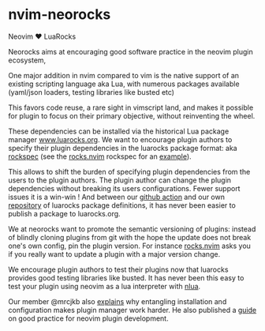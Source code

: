 # nvim-neorocks

Neovim ❤️ LuaRocks

Neorocks aims at encouraging good software practice in the neovim plugin ecosystem,

One major addition in nvim compared to vim is the native support of an
existing scripting language aka Lua, with numerous packages available (yaml/json
loaders, testing libraries like busted etc)

This favors code reuse, a rare sight in vimscript land, and makes it possible
for plugin to focus on their primary objective, without reinventing the wheel.

These dependencies can be installed via the historical Lua package manager
www.luarocks.org. We want to encourage plugin authors to specify their plugin
dependencies in the luarocks package format: aka
[rockspec](https://github.com/luarocks/luarocks/wiki/Rockspec-format) (see the
[rocks.nvim](https://github.com/nvim-neorocks/rocks.nvim) rockspec for an
[example](https://github.com/nvim-neorocks/rocks.nvim/blob/master/rocks.nvim-scm-1.rockspec)).

This allows to shift the burden of specifying plugin dependencies from
the users to the plugin authors. The plugin author can change the plugin
dependencies without breaking its users configurations. Fewer support issues it
is a win-win !
And between our [github
action](https://github.com/nvim-neorocks/luarocks-tag-release/) and our
own [repository][NURR] of luarocks package definitions, it has never been easier
to publish a package to luarocks.org.

We at neorocks want to promote the semantic versioning of plugins: instead of
blindly cloning plugins from git with the hope the update does not break one's
own config, pin the plugin version.
For instance [rocks.nvim][rocks.nvim] asks you if you really want to update a
plugin with a major version change.

We encourage plugin authors to test their plugins now that luarocks provides
good testing libraries like busted. It has never been this easy to test your
plugin using neovim as a lua interpreter with [nlua].

Our member @mrcjkb also
[explains](https://mrcjkb.dev/posts/2023-08-22-setup.html) why entangling installation and configuration
makes plugin manager work harder.
He also published a
[guide](https://github.com/nvim-neorocks/nvim-best-practices) on good practice for neovim plugin development.


[rocks.nvim]: https://github.com/nvim-neorocks/rocks.nvim
[nlua]:  https://github.com/mfussenegger/nlua
[NURR]: https://github.com/nvim-neorocks/nurr


<!--

**Here are some ideas to get you started:**

🙋‍♀️ A short introduction - what is your organization all about?
🌈 Contribution guidelines - how can the community get involved?
👩‍💻 Useful resources - where can the community find your docs? Is there anything else the community should know?
🍿 Fun facts - what does your team eat for breakfast?
🧙 Remember, you can do mighty things with the power of [Markdown](https://docs.github.com/github/writing-on-github/getting-started-with-writing-and-formatting-on-github/basic-writing-and-formatting-syntax)
-->
